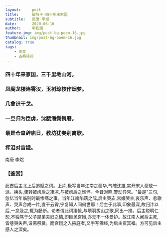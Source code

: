 ```yaml
---
layout:     post
title:      破阵子·四十年来家国
subtitle:   南唐 李煜
date:       2020-06-16
author:     听松阁
feature-img: img/post-bg-poem-16.jpg
thumbnail: img/post-bg-poem-16.jpg
catalog: true
tags:
    - 美文
    - 古典诗词
---
```



### 四十年来家国，三千里地山河。
### 凤阁龙楼连霄汉，玉树琼枝作烟萝。
### 几曾识干戈。

### 一旦归为臣虏，沈腰潘鬓销磨。
### 最是仓皇辞庙日，教坊犹奏别离歌。
### 挥泪对宫娥。

南唐 李煜

### 【鉴赏】

此首后主北上后追赋之词。上片,极写当年江南之豪华,气魄沈雄,实开宋人豪放一派。换头,骤转被虏后之凄凉,与被虏后之憔悴。今昔对照,警动异常。"最是"三句,忽忆当年临别时最惨痛之事。当年江南陷落之际,后主哭庙,宫娥哭主,哀乐声、悲歌声、哭声合成一片,直干云霄,宁复知人间何世耶！后主于此事,印象最深,故归汴以后,一念及之,辄为肠断。论者谓此词凄怆,与项羽拔山之歌,同出一揆。后主聪明仁恕,不独笃于父子昆弟夫妇之情,即臣民宫娥,亦无不一体爱护。故江南人闻后主死,皆巷哭失声,设斋祭奠。而宫娥之入掖庭者,又手写佛经,为后主资冥福。方可见后主感人之深矣。
